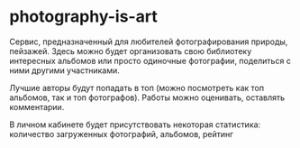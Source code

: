 # photography-is-art
<p>Сервис, предназначенный для любителей фотографирования природы, пейзажей. Здесь можно будет организовать свою библиотеку интересных альбомов или просто одиночные фотографии, поделиться с ними другими участниками.</p>
<p>Лучшие авторы будут попадать в топ (можно посмотреть как топ альбомов, так и топ фотографов). Работы можно оценивать, оставлять комментарии.</p>
<p>В личном кабинете будет присутствовать некоторая статистика: количество загруженных фотографий, альбомов, рейтинг</p>

